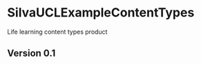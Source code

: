 SilvaUCLExampleContentTypes
==========================
  Life learning content types product
  
  Version 0.1
  -----------

